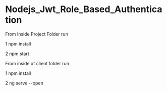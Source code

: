 # Nodejs_Jwt_Role_Based_Authentication

From Inside Project Folder run 

1 npm install

2 npm start

From inside of client folder run 

1 npm install

2 ng serve --open






